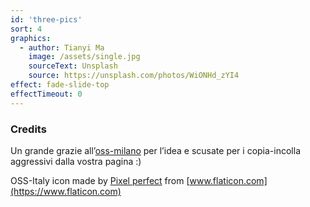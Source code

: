 ```yaml
---
id: 'three-pics'
sort: 4
graphics:
  - author: Tianyi Ma
    image: /assets/single.jpg
    sourceText: Unsplash
    source: https://unsplash.com/photos/WiONHd_zYI4
effect: fade-slide-top
effectTimeout: 0
---
```


### Credits
 
Un grande grazie all’[oss-milano](https://www.meetup.com/it-IT/Open-Source-Saturday-Milano/) per l’idea e scusate per i copia-incolla aggressivi dalla vostra pagina :)

OSS-Italy icon made by [Pixel perfect](https://www.flaticon.com/authors/pixel-perfect) from [www.flaticon.com](https://www.flaticon.com)